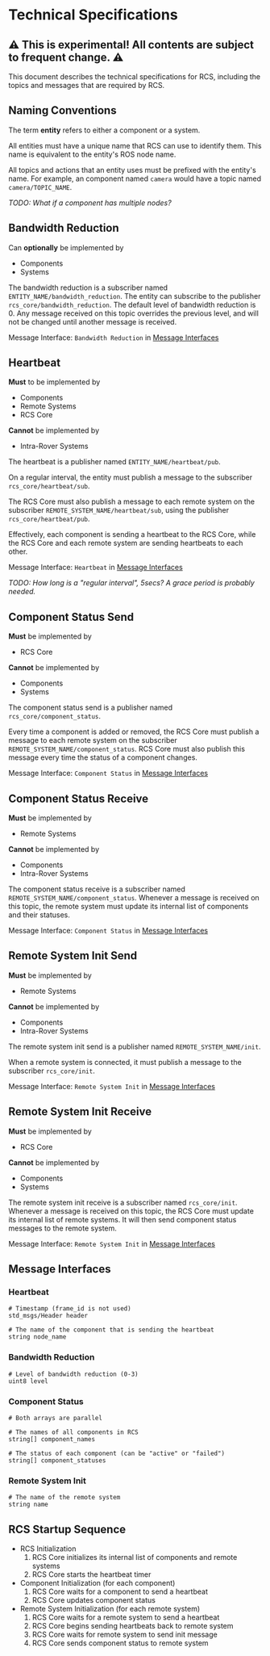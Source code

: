 # Technical Specifications

## :warning: This is experimental! All contents are subject to frequent change. :warning:

This document describes the technical specifications for RCS, including the topics and messages that are required by RCS.

## Naming Conventions

The term **entity** refers to either a component or a system.

All entities must have a unique name that RCS can use to identify them. This name is equivalent to the entity's ROS node name.

All topics and actions that an entity uses must be prefixed with the entity's name. For example, an component named `camera` would have a topic named `camera/TOPIC_NAME`.

_TODO: What if a component has multiple nodes?_

## Bandwidth Reduction

Can **optionally** be implemented by

- Components
- Systems

The bandwidth reduction is a subscriber named `ENTITY_NAME/bandwidth_reduction`. The entity can subscribe to the publisher `rcs_core/bandwidth_reduction`. The default level of bandwidth reduction is 0. Any message received on this topic overrides the previous level, and will not be changed until another message is received.

Message Interface: `Bandwidth Reduction` in [Message Interfaces](#message-interfaces)

## Heartbeat

**Must** to be implemented by

- Components
- Remote Systems
- RCS Core

**Cannot** be implemented by

- Intra-Rover Systems

The heartbeat is a publisher named `ENTITY_NAME/heartbeat/pub`.

On a regular interval, the entity must publish a message to the subscriber `rcs_core/heartbeat/sub`.

The RCS Core must also publish a message to each remote system on the subscriber `REMOTE_SYSTEM_NAME/heartbeat/sub`, using the publisher `rcs_core/heartbeat/pub`.

Effectively, each component is sending a heartbeat to the RCS Core, while the RCS Core and each remote system are sending heartbeats to each other.

Message Interface: `Heartbeat` in [Message Interfaces](#message-interfaces)

_TODO: How long is a "regular interval", 5secs? A grace period is probably needed._

## Component Status Send

**Must** be implemented by

- RCS Core

**Cannot** be implemented by

- Components
- Systems

The component status send is a publisher named `rcs_core/component_status`.

Every time a component is added or removed, the RCS Core must publish a message to each remote system on the subscriber `REMOTE_SYSTEM_NAME/component_status`. RCS Core must also publish this message every time the status of a component changes.

Message Interface: `Component Status` in [Message Interfaces](#message-interfaces)

## Component Status Receive

**Must** be implemented by

- Remote Systems

**Cannot** be implemented by

- Components
- Intra-Rover Systems

The component status receive is a subscriber named `REMOTE_SYSTEM_NAME/component_status`. Whenever a message is received on this topic, the remote system must update its internal list of components and their statuses.

Message Interface: `Component Status` in [Message Interfaces](#message-interfaces)

## Remote System Init Send

**Must** be implemented by

- Remote Systems

**Cannot** be implemented by

- Components
- Intra-Rover Systems

The remote system init send is a publisher named `REMOTE_SYSTEM_NAME/init`.

When a remote system is connected, it must publish a message to the subscriber `rcs_core/init`.

Message Interface: `Remote System Init` in [Message Interfaces](#message-interfaces)

## Remote System Init Receive

**Must** be implemented by

- RCS Core

**Cannot** be implemented by

- Components
- Systems

The remote system init receive is a subscriber named `rcs_core/init`. Whenever a message is received on this topic, the RCS Core must update its internal list of remote systems. It will then send component status messages to the remote system.

Message Interface: `Remote System Init` in [Message Interfaces](#message-interfaces)

## Message Interfaces

### Heartbeat

```
# Timestamp (frame_id is not used)
std_msgs/Header header

# The name of the component that is sending the heartbeat
string node_name
```

### Bandwidth Reduction

```
# Level of bandwidth reduction (0-3)
uint8 level
```

### Component Status

```
# Both arrays are parallel

# The names of all components in RCS
string[] component_names

# The status of each component (can be "active" or "failed")
string[] component_statuses
```

### Remote System Init

```
# The name of the remote system
string name
```

## RCS Startup Sequence

- RCS Initialization
  1. RCS Core initializes its internal list of components and remote systems
  2. RCS Core starts the heartbeat timer
- Component Initialization (for each component)
  1. RCS Core waits for a component to send a heartbeat
  2. RCS Core updates component status
- Remote System Initialization (for each remote system)
  1. RCS Core waits for a remote system to send a heartbeat
  2. RCS Core begins sending heartbeats back to remote system
  3. RCS Core waits for remote system to send init message
  4. RCS Core sends component status to remote system
